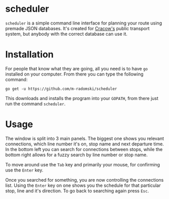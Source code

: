 # scheduler
`scheduler` is a simple command line interface for planning your route using premade JSON databases.
It's created for [Cracow's](http://ztp.krakow.pl/) public transport system, but anybody with the correct database can use it.

# Installation
For people that know what they are going, all you need is to have `go` installed on your computer.
From there you can type the following command:

```
go get -u https://github.com/m-radomski/scheduler
```

This downloads and installs the program into your `GOPATH`, from there just run the command `scheduler`. 

# Usage
The window is split into 3 main panels.
The biggest one shows you relevant connections, which line number it's on, stop name and next departure time.
In the bottom left you can search for connections between stops, while the bottom right allows for a fuzzy search by line number or stop name.

To move around use the `Tab` key and primarily your mouse, for confirming use the `Enter` key.

Once you searched for something, you are now controlling the connections list.
Using the `Enter` key on one shows you the schedule for that particular stop, line and it's direction.
To go back to searching again press `Esc`.
